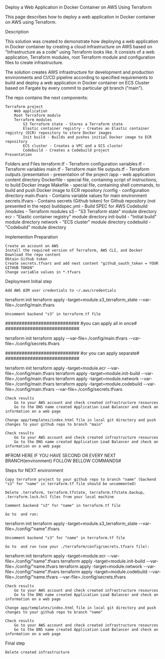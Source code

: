 Deploy a Web Application in Docker Container on AWS Using Terraform

This page describes how to deploy a web application in Docker container on AWS using Terraform.

Description

This solution was created to demonstrate how deploying a web application in Docker container by creating a cloud infrastructure on AWS based on "Infrastructure as a code" using Terraform looks like. It consists of a web application, Terraform modules, root Terraform module and configuration files to create infrastructure.

The solution creates AWS infrastructure for development and production environments and CI/CD pipeline according to specified requirements to build and deploy a web application in Docker container on ECS Cluster based on Fargate by every commit to particular git branch ("main").

The repo contains the next components:

    Terraform project
        Web application
        Root Terraform module
        Terraform modules
            S3 Terraform state - Stores a Terraform state
            Elastic container registry - Creates an Elastic container registry (ECR) repository to store Docker images
            Init build - Builds and pushes initial Docker image to ECR repository
            ECS cluster - Creates a VPC and a ECS cluster
            Codebuild - Creates a Codebuild project
    Presentation

Folders and Files
        terraform.tf - Terraform configuration
        variables.tf - Terraform variables
        main.tf - Terraform main file
        outputs.tf - Terraform outputs
    /presentation - presentation of the project
    /app - web application content directory
            Dockerfile - special file, containing script of instructions, to build Docker image
            Makefile - special file, containing shell commands, to build and push Docker image to ECR repository
    /config - configuration directory
            main.tfvars - Contains variable values for main environment
            secrets.tfvars - Contains secrets (Github token) for Github repository (not presented in the repo)
            buildspec.yml - Build SPEC for AWS Codebuild
    /modules - Terraform modules
        s3 - "S3 Terraform state" module directory
        ecr - "Elastic container registry" module directory
        init-build - "Initial build" module directory
        network - "ECS cluster" module directory
        codebuild - "Codebuild" module directory

Implemention
Preparation

    Create an account on AWS
    Install the required version of Terraform, AWS CLI, and Docker
    Download the repo content
    Obtain Github token
    Create secrets.tfvars and add next content "github_oauth_token = YOUR GITHUB TOKEN"
    Change variable values in *.tfvars

Deployment
Initial step

    Add AWS AIM user credentials to ~/.aws/credentials

terraform init
terraform apply -target=module.s3_terraform_state --var-file=./config/main.tfvars

    Uncomment backend "s3" in terraform.tf file
    
###########################
#you can apply all in once#
###########################

terraform init
terraform apply --var-file=./config/main.tfvars --var-file=./config/secrets.tfvars

###########################
#or you can apply separate#
###########################

terraform init
terraform apply -target=module.ecr --var-file=./config/main.tfvars
terraform apply -target=module.init-build --var-file=./config/main.tfvars
terraform apply -target=module.network --var-file=./config/main.tfvars
terraform apply -target=module.codebuild --var-file=./config/main.tfvars --var-file=./config/secrets.tfvars

    Check results
        Go to your AWS account and check created infrastructure resources
        Go to the DNS name created Application Load Balancer and check an information on a web page

    Change app/templates/index.html file in local git directory and push changes to your github repo to branch "main"

    Check results
        Go to your AWS account and check created infrastructure resources
        Go to the DNS name created Application Load Balancer and check an information on a web page

#FROM HERE IF YOU HAVE SECOND OR EVERY NEXT BRANCH(environment) FOLLOW BELLOW COMMANDS#


Steps for NEXT  environment

    Copy terraform project to your github repo to branch "name" (backend "s3" for "name" in terraform.tf file should be uncommented)

    Delete .terraform, terraform.tfstate, terraform.tfstate.backup, .terraform.lock.hcl files from your local machine

    Comment backend "s3" for "name" in terraform.tf file

    Go to  and run:

terraform init
terraform apply -target=module.s3_terraform_state --var-file=./config/"name".tfvars

    Uncomment backend "s3" for "name" in terraform.tf file

    Go to  and run (use your ./terraform/config/secrets.tfvars file):

terraform init
terraform apply -target=module.ecr --var-file=./config/"name".tfvars
terraform apply -target=module.init-build --var-file=./config/"name.tfvars
terraform apply -target=module.network --var-file=./config/"name".tfvars
terraform apply -target=module.codebuild --var-file=./config/"name.tfvars --var-file=./config/secrets.tfvars

    Check results
        Go to your AWS account and check created infrastructure resources
        Go to the DNS name created Application Load Balancer and check an information on a web page

    Change app/templates/index.html file in local git directory and push changes to your github repo to branch "name"

    Check results
        Go to your AWS account and check created infrastructure resources
        Go to the DNS name created Application Load Balancer and check an information on a web page

Final step

    Delete created infrastructure

